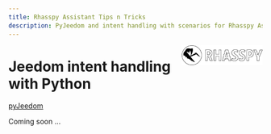 ```yaml
---
title: Rhasspy Assistant Tips n Tricks
description: PyJeedom and intent handling with scenarios for Rhasspy Assistant.
---
```


<img align="right" src="../images/rhasspyLogoLong.png" width="160" style="top: 15px">

# Jeedom intent handling with Python

[pyJeedom](https://kiboost.github.io/jeedom_docs/jeedomV4Tips/pyJeedom/)

Coming soon ...